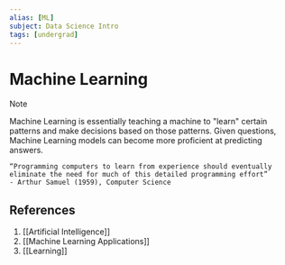 ```yaml
---
alias: [ML]
subject: Data Science Intro
tags: [undergrad]
---
```

# Machine Learning

> [!note]
> Machine Learning is essentially teaching a machine to "learn" certain patterns and make decisions based on those patterns. 
> Given questions, Machine Learning models can become more proficient at predicting answers.

```ad-quote
“Programming computers to learn from experience should eventually eliminate the need for much of this detailed programming effort”
- Arthur Samuel (1959), Computer Science
```

## References
1. [[Artificial Intelligence]]
2. [[Machine Learning Applications]]
3. [[Learning]]